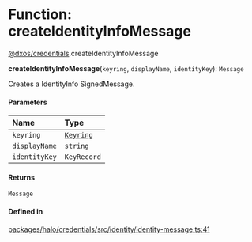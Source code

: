 # Function: createIdentityInfoMessage

[@dxos/credentials](../modules/dxos_credentials.md).createIdentityInfoMessage

**createIdentityInfoMessage**(`keyring`, `displayName`, `identityKey`): `Message`

Creates a IdentityInfo SignedMessage.

#### Parameters

| Name | Type |
| :------ | :------ |
| `keyring` | [`Keyring`](../classes/dxos_credentials.Keyring.md) |
| `displayName` | `string` |
| `identityKey` | `KeyRecord` |

#### Returns

`Message`

#### Defined in

[packages/halo/credentials/src/identity/identity-message.ts:41](https://github.com/dxos/dxos/blob/main/packages/halo/credentials/src/identity/identity-message.ts#L41)

